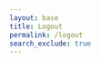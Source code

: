 ```yaml
---
layout: base
title: Logout
permalink: /logout
search_exclude: true
---
```


<script type="module">
    import { fetchOptions, pythonURI } from '{{site.baseurl}}/assets/js/api/config.js';
    const URL = pythonURI + '/api/authenticate'; // Assuming pythonURI is defined elsewhere
    const options = {
        ...fetchOptions, // Assuming fetchOptions is defined elsewhere and includes necessary headers, etc.
        method: 'DELETE',
    };
    console.log('Logout clicked');

    fetch(URL, options)
        .then(response => {
            if (response.ok) {
                window.location.href = "{{site.baseurl}}/duallogin";
                // Successfully called the logout endpoint, now redirect to the current page
            } else {
                // Handle response not ok (e.g., display an error message)
                console.error('Logout failed:', response.statusText);
            }
        })
        .catch(error => {
            // Handle any errors that occurred during the fetch
            console.error('Error during logout:', error);
        });

</script>
